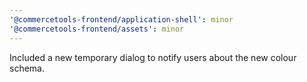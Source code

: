 ```yaml
---
'@commercetools-frontend/application-shell': minor
'@commercetools-frontend/assets': minor
---
```


Included a new temporary dialog to notify users about the new colour schema.

